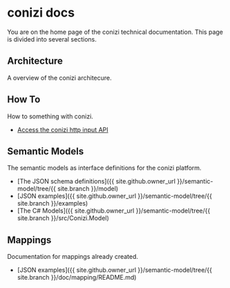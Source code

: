 # conizi docs

You are on the home page of the conizi technical documentation.
This page is divided into several sections. 

## Architecture
A overview of the conizi architecure.

## How To
How to something with conizi.

* [Access the conizi http input API](howto/howto-conizi-http-input-api.pdf)

## Semantic Models
The semantic models as interface definitions for the conizi platform.

* [The JSON schema definitions]({{ site.github.owner_url }}/semantic-model/tree/{{ site.branch }}/model)
* [JSON examples]({{ site.github.owner_url }}/semantic-model/tree/{{ site.branch }}/examples)
* [The C# Models]({{ site.github.owner_url }}/semantic-model/tree/{{ site.branch }}/src/Conizi.Model)

## Mappings
Documentation for mappings already created.

* [JSON examples]({{ site.github.owner_url }}/semantic-model/tree/{{ site.branch }}/doc/mapping/README.md)